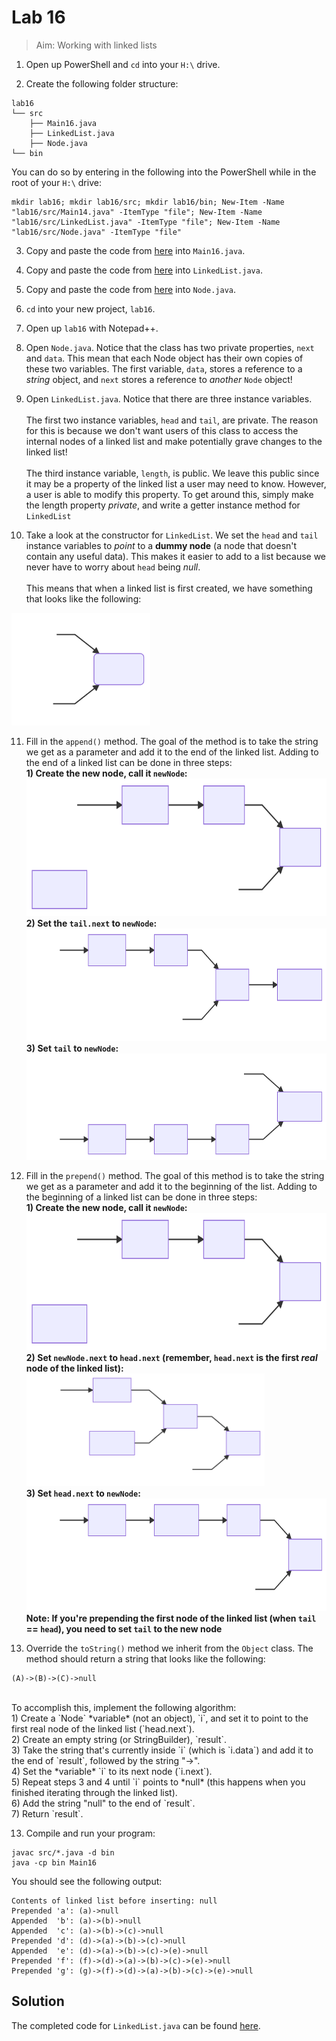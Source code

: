 # Lab 16

> Aim: Working with linked lists

1. Open up PowerShell and `cd` into your `H:\` drive.

2. Create the following folder structure:
```
lab16
└── src
    ├── Main16.java
    ├── LinkedList.java
    ├── Node.java
└── bin
```
You can do so by entering in the following into the PowerShell while in the root of your `H:\` drive:
```
mkdir lab16; mkdir lab16/src; mkdir lab16/bin; New-Item -Name "lab16/src/Main14.java" -ItemType "file"; New-Item -Name "lab16/src/LinkedList.java" -ItemType "file"; New-Item -Name "lab16/src/Node.java" -ItemType "file" 
```
3. Copy and paste the code from <a href="/Misc/TODO/Main16.java" target="_blank">here</a> into `Main16.java`.

4. Copy and paste the code from <a href="/Misc/TODO/LinkedList.java" target="_blank">here</a> into `LinkedList.java`.

5. Copy and paste the code from <a href="/Misc/Other/Node.java" target="_blank">here</a> into `Node.java`.

6. `cd` into your new project, `lab16`.

7. Open up `lab16` with Notepad++.

8. Open `Node.java`. Notice that the class has two private properties, `next` and `data`. This mean that each Node object has their own copies of these two variables. The first variable, `data`, stores a reference to a *string* object, and `next` stores a reference to *another* `Node` object!

9. Open `LinkedList.java`. Notice that there are three instance variables.<br/><br/>The first two instance variables, `head` and `tail`, are private. The reason for this is because we don't want users of this class to access the internal nodes of a linked list and make potentially grave changes to the linked list!<br/><br/>The third instance variable, `length`, is public. We leave this public since it may be a property of the linked list a user may need to know. However, a user is able to modify this property. To get around this, simply make the length property *private*, and write a getter instance method for `LinkedList`

10. Take a look at the constructor for `LinkedList`. We set the `head` and `tail` instance variables to *point* to a **dummy node** (a node that doesn't contain any useful data). This makes it easier to add to a list because we never have to worry about `head` being *null*.<br><br>This means that when a linked list is first created, we have something that looks like the following:<br>
<img src="svg/1.svg" alt="My Awesome SVG" style="height:180px">

11. Fill in the `append()` method. The goal of the method is to take the string we get as a parameter and add it to the end of the linked list. Adding to the end of a linked list can be done in three steps:<br>
    **1) Create the new node, call it `newNode`:**<br><img src="svg/2.svg" alt="My Awesome SVG" style="height:220px"><br>
    **2) Set the `tail.next` to `newNode`:**<br>
    <img src="svg/3.svg" alt="My Awesome SVG" style="height:180px"><br>
    **3) Set `tail` to `newNode`:**<br><img src="svg/4.svg" alt="My Awesome SVG" style="height:170px"><br>
12. Fill in the `prepend()` method. The goal of this method is to take the string we get as a parameter and add it to the beginning of the list. Adding to the beginning of a linked list can be done in three steps:<br>
    **1) Create the new node, call it `newNode`:**<br><img src="svg/2.svg" alt="My Awesome SVG" style="height:220px"><br>
    **2) Set `newNode.next` to `head.next` (remember, `head.next` is the first *real* node of the linked list):**<br><img src="svg/6.svg" alt="My Awesome SVG" style="height:180px"><br>
    **3) Set `head.next` to `newNode`:**<br><img src="svg/7.svg" alt="My Awesome SVG" style="height:180px"><br>
    **Note: If you're prepending the first node of the linked list (when `tail` == `head`), you need to set `tail` to the new node** 

10. Override the `toString()` method we inherit from the `Object` class. The method should return a string that looks like the following:
```
(A)->(B)->(C)->null
```
<br>
To accomplish this, implement the following algorithm:<br>
    1) Create a `Node` *variable* (not an object), `i`, and set it to point to the first real node of the linked list (`head.next`).<br>
    2) Create an empty string (or StringBuilder), `result`.<br>
    3) Take the string that's currently inside `i` (which is `i.data`) and add it to the end of `result`, followed by the string "->".<br>
    4) Set the *variable* `i` to its next node (`i.next`).<br>
    5) Repeat steps 3 and 4 until `i` points to *null* (this happens when you finished iterating through the linked list).<br>
    6) Add the string "null" to the end of `result`.<br>
    7) Return `result`.

13. Compile and run your program:
```
javac src/*.java -d bin
java -cp bin Main16
```
You should see the following output:
```
Contents of linked list before inserting: null
Prepended 'a': (a)->null
Appended  'b': (a)->(b)->null
Appended  'c': (a)->(b)->(c)->null
Prepended 'd': (d)->(a)->(b)->(c)->null
Appended  'e': (d)->(a)->(b)->(c)->(e)->null
Prepended 'f': (f)->(d)->(a)->(b)->(c)->(e)->null
Prepended 'g': (g)->(f)->(d)->(a)->(b)->(c)->(e)->null
```

## Solution
The completed code for `LinkedList.java` can be found <a href="/Misc/Solutions/LinkedList.java" target="_blank">here</a>.
